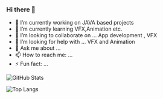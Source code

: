 ### Hi there 👋

- 🔭 I’m currently working on JAVA based projects
- 🌱 I’m currently learning VFX,Animation etc.
- 👯 I’m looking to collaborate on ... App development , VFX
- 🤔 I’m looking for help with ... VFX and Animation
- 💬 Ask me about ...
- 📫 How to reach me: ...
- ⚡ Fun fact: ...


![GitHub Stats](https://github-readme-stats.vercel.app/api?username=AdityaBabar08&theme=dark)

![Top Langs](https://github-readme-stats.vercel.app/api/top-langs/?username=AdityaBabar08&layout=compact&theme=dark)

